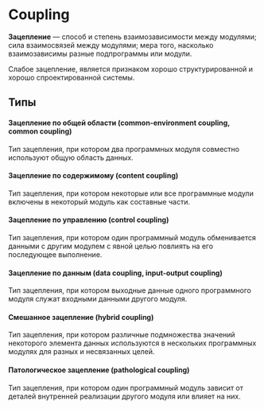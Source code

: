 # Coupling
**Зацепление** — способ и степень взаимозависимости между модулями;
сила взаимосвязей между модулями;
мера того, насколько взаимозависимы разные подпрограммы или модули.

Слабое зацепление, является признаком хорошо структурированной и хорошо спроектированной системы.

## Типы
#### Зацепление по общей области (common-environment coupling, common coupling)
Тип зацепления, при котором два программных модуля совместно используют общую область данных.
#### Зацепление по содержимому (content coupling)
Тип зацепления, при котором некоторые или все программные модули включены в некоторый модуль как составные части.
#### Зацепление по управлению (control coupling)
Тип зацепления, при котором один программный модуль обменивается данными с другим модулем с явной целью повлиять на его последующее выполнение.
#### Зацепление по данным (data coupling, input-output coupling)
Тип зацепления, при котором выходные данные одного программного модуля служат входными данными другого модуля.
#### Смешанное зацепление (hybrid coupling)
Тип зацепления, при котором различные подмножества значений некоторого элемента данных используются в нескольких программных модулях для разных и несвязанных целей.
#### Патологическое зацепление (pathological coupling)
Тип зацепления, при котором один программный модуль зависит от деталей внутренней реализации другого модуля или влияет на них.
